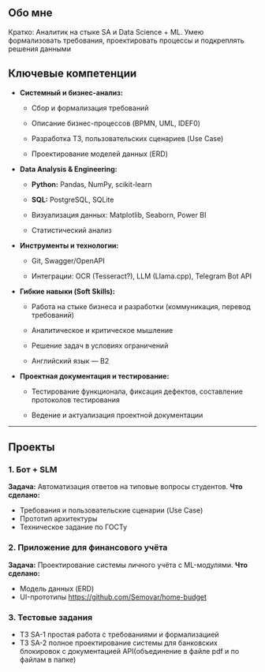 ## Обо мне
Кратко: Аналитик на стыке SA и Data Science + ML. Умею формализовать требования, проектировать процессы и подкреплять решения данными


## Ключевые компетенции

- **Системный и бизнес-анализ:**
    
    - Сбор и формализация требований
        
    - Описание бизнес-процессов (BPMN, UML, IDEF0)
        
    - Разработка ТЗ, пользовательских сценариев (Use Case)
        
    - Проектирование моделей данных (ERD)
- **Data Analysis & Engineering:**
    
    - **Python:** Pandas, NumPy, scikit-learn 
        
    - **SQL:** PostgreSQL, SQLite
        
    - Визуализация данных: Matplotlib, Seaborn, Power BI
        
    - Статистический анализ
        
- **Инструменты и технологии:**
    
    - Git, Swagger/OpenAPI
        
    - Интеграции: OCR (Tesseract?), LLM (Llama.cpp), Telegram Bot API
        
- **Гибкие навыки (Soft Skills):**
    
    - Работа на стыке бизнеса и разработки (коммуникация, перевод требований)
        
    - Аналитическое и критическое мышление
        
    - Решение задач в условиях ограничений
        
    - Английский язык — B2
    
- **Проектная документация и тестирование:**
	- Тестирование функционала, фиксация дефектов, составление протоколов тестирования
	 
	- Ведение и актуализация проектной документации

---




## Проекты

### 1. Бот + SLM
**Задача:** Автоматизация ответов на типовые вопросы студентов.
**Что сделано:**
*   Требования и пользовательские сценарии (Use Case)
*   Прототип архитектуры
*	Техническое задание по ГОСТу

### 2. Приложение для финансового учёта
**Задача:** Проектирование системы личного учёта с ML-модулями.
**Что сделано:**
*   Модель данных (ERD)
*   UI-прототипы
https://github.com/Semovar/home-budget

### 3. Тестовые задания 
*	ТЗ SA-1 простая работа с требованиями и формализацией
*	ТЗ SA-2 полное проектирование системы для банковских блокировок с документацией API(объединение в файле pdf и по файлам в папке)